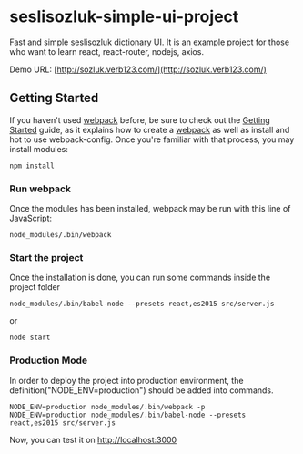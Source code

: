 # seslisozluk-simple-ui-project
Fast and simple seslisozluk dictionary UI. It is an example project for those who want to learn react, react-router, nodejs, axios.

Demo URL: [http://sozluk.verb123.com/](http://sozluk.verb123.com/)

## Getting Started
If you haven't used [webpack](https://webpack.js.org/) before, be sure to check out the [Getting Started](https://webpack.js.org/guides/getting-started/) guide, as it explains how to create a [webpack](https://webpack.js.org/guides/installation/) as well as install and hot to use webpack-config. 
Once you're familiar with that process, you may install modules:

```shell
npm install
```

### Run webpack
Once the modules has been installed, webpack may be run with this line of JavaScript:

```shell
node_modules/.bin/webpack
```

### Start the project
Once the installation is done, you can run some commands inside the project folder

```shell
node_modules/.bin/babel-node --presets react,es2015 src/server.js
```
or 
```shell
node start
```

### Production Mode
In order to deploy the project into production environment, the definition("NODE_ENV=production") should be added into commands.

```shell
NODE_ENV=production node_modules/.bin/webpack -p
NODE_ENV=production node_modules/.bin/babel-node --presets react,es2015 src/server.js
```

Now, you can test it on [http://localhost:3000](http://localhost:3000)
